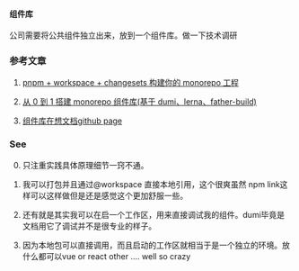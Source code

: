 <!--
 * @Author: Lee
 * @Date: 2023-11-11 15:00:33
 * @LastEditTime: 2023-11-11 18:47:46
 * @LastEditors: Lee
-->
#### 组件库

公司需要将公共组件独立出来，放到一个组件库。做一下技术调研

### 参考文章

1. [pnpm + workspace + changesets 构建你的 monorepo 工程](https://juejin.cn/post/7098609682519949325)

2. [从 0 到 1 搭建 monorepo 组件库(基于 dumi、lerna、father-build)](https://juejin.cn/post/7074111715507437598) 
 
3. [组件库在想文档github page](https://deeperlying.github.io/workspaces-monorepo/components/groups)

### See

0. 只注重实践具体原理细节一窍不通。

1. 我可以打包并且通过@workspace 直接本地引用，这个很爽虽然 npm link这样可以这样做但是还是感觉这个更加舒服一些。

2. 还有就是其实我可以在启一个工作区，用来直接调试我的组件。dumi毕竟是文档用它了调试并不是很专业的样子。

3. 因为本地包可以直接调用，而且启动的工作区就相当于是一个独立的环境。放什么都可以vue or react other .... well so crazy
